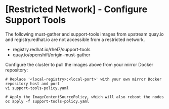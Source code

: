 # [Restricted Network] - Configure Support Tools

The following must-gather and support-tools images from upstream quay.io and registry.redhat.io are not accessible from a restricted network.
* registry.redhat.io/rhel7/support-tools
* quay.io/openshift/origin-must-gather

Configure the cluster to pull the images above from your mirror Docker repository:
```
# Replace '<local-registry>:<local-port>' with your own mirror Docker repository host and port
vi support-tools-policy.yaml

# Apply the ImageContentSourcePolicy, which will also reboot the nodes
oc apply -f support-tools-policy.yaml
```
